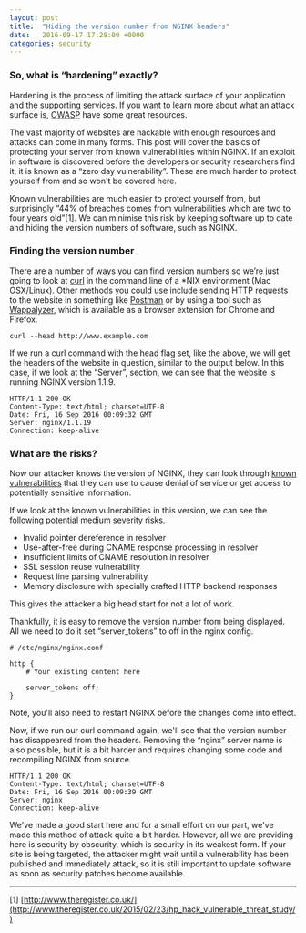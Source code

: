 ```yaml
---
layout: post
title:  "Hiding the version number from NGINX headers"
date:   2016-09-17 17:28:00 +0000
categories: security
---
```


### So, what is “hardening” exactly?

Hardening is the process of limiting the attack surface of your application and the supporting services. If you want to 
learn more about what an attack surface is, [OWASP](https://www.owasp.org/index.php/Attack_Surface_Analysis_Cheat_Sheet) 
have some great resources.

The vast majority of websites are hackable with enough resources and attacks can come in many forms. This post will cover 
the basics of protecting your server from known vulnerabilities within NGINX. If an exploit in software is discovered 
before the developers or security researchers find it, it is known as a “zero day vulnerability”. These are much harder 
to protect yourself from and so won't be covered here.

Known vulnerabilities are much easier to protect yourself from, but surprisingly “44% of breaches comes from 
vulnerabilities which are two to four years old”[1]. We can minimise this risk by keeping software up to date and hiding 
the version numbers of software, such as NGINX.

### Finding the version number

There are a number of ways you can find version numbers so we’re just going to look at [curl](https://curl.haxx.se/) in 
the command line of a *NIX environment (Mac OSX/Linux). Other methods you could use include sending HTTP requests to the 
website in something like [Postman](https://www.getpostman.com/) or by using a tool such as [Wappalyzer](https://wappalyzer.com/), which is 
available as a browser extension for Chrome and Firefox.

```curl --head http://www.example.com```

If we run a curl command with the head flag set, like the above, we will get the headers of the website in question,
similar to the output below. In this case, if we look at the “Server”, section, we can see that the website is running 
NGINX version 1.1.9.

```
HTTP/1.1 200 OK
Content-Type: text/html; charset=UTF-8
Date: Fri, 16 Sep 2016 00:09:32 GMT
Server: nginx/1.1.19
Connection: keep-alive
```

### What are the risks?

Now our attacker knows the version of NGINX, they can look through [known vulnerabilities](http://nginx.org/en/security_advisories.html) 
that they can use to cause denial of service or get access to potentially sensitive information.

If we look at the known vulnerabilities in this version, we can see the following potential medium severity risks. 

- Invalid pointer dereference in resolver
- Use-after-free during CNAME response processing in resolver
- Insufficient limits of CNAME resolution in resolver
- SSL session reuse vulnerability
- Request line parsing vulnerability
- Memory disclosure with specially crafted HTTP backend responses

This gives the attacker a big head start for not a lot of work.

Thankfully, it is easy to remove the version number from being displayed. All we need to do it set “server_tokens” to 
off in the nginx config.

```
# /etc/nginx/nginx.conf

http {
    # Your existing content here
    
    server_tokens off;
}
```

Note, you'll also need to restart NGINX before the changes come into effect.

Now, if we run our curl command again, we'll see that the version number has disappeared from the headers. Removing the 
“nginx” server name is also possible, but it is a bit harder and requires changing some code and recompiling NGINX from 
source. 

```
HTTP/1.1 200 OK
Content-Type: text/html; charset=UTF-8
Date: Fri, 16 Sep 2016 00:09:39 GMT
Server: nginx
Connection: keep-alive
```

We've made a good start here and for a small effort on our part, we've made this method of attack quite a bit harder. 
However, all we are providing here is security by obscurity, which is security in its weakest form. If your site is 
being targeted, the attacker might wait until a vulnerability has been published and immediately attack, 
so it is still important to update software as soon as security patches become available. 

---

[1] [http://www.theregister.co.uk/](http://www.theregister.co.uk/2015/02/23/hp_hack_vulnerable_threat_study/)
